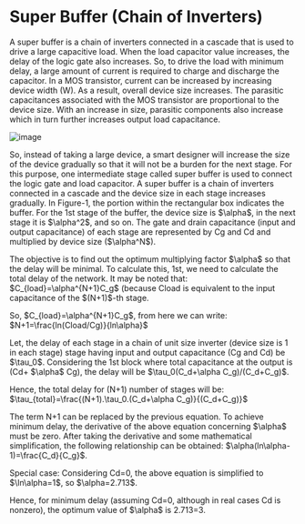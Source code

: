 # Super Buffer (Chain of Inverters)
A super buffer is a chain of inverters connected in a cascade that is used to drive a large capacitive load. When the load capacitor value increases, the delay of the logic gate also increases. So, to drive the load with minimum delay, a large amount of current is required to charge and discharge the capacitor. In a MOS transistor, current can be increased by increasing device width (W). As a result, overall device size increases. The parasitic capacitances associated with the MOS transistor are proportional to the device size. With an increase in size, parasitic components also increase which in turn further increases output load capacitance.</p>



![image](https://github.com/charlie2951/vlsi/assets/90516512/24e56f8c-24e2-4038-b17d-165fcaa162f1)

<p>So, instead of taking a large device, a smart designer will increase the size of the device gradually so that it will not be a burden for the next stage. For this purpose, one intermediate stage called super buffer is used to connect the logic gate and load capacitor. A super buffer is a chain of inverters connected in a cascade and the device size in each stage increases gradually. In Figure-1, the portion within the rectangular box indicates the buffer. For the 1st stage of the buffer, the device size is $\alpha$, in the next stage it is $\alpha^2$, and so on. The gate and drain capacitance (input and output capacitance) of each stage are represented by Cg and Cd and multiplied by device size ($\alpha^N$).</p>



<p>The objective is to find out the optimum multiplying factor $\alpha$ so that the delay will be minimal. To calculate this, 1st, we need to calculate the total delay of the network. It may be noted that: $C_{load}=\alpha^{N+1}C_g$ (because Cload is equivalent to the input capacitance of the $(N+1)$-th stage.</p>



<p>So, $C_{load}=\alpha^{N+1}C_g$, from here we can write: $N+1=\frac{ln(Cload/Cg)}{ln\alpha}$</p>



<p>Let, the delay of each stage in a chain of unit size inverter (device size is 1 in each stage) stage having input and output capacitance (Cg and Cd) be $\tau_0$. Considering the 1st block where total capacitance at the output is (Cd+ $\alpha$ Cg), the delay will be $\tau_0(C_d+\alpha C_g)/(C_d+C_g)$.</p>



<p>Hence, the total delay for (N+1) number of stages will be: $\tau_{total}=\frac{(N+1).\tau_0.(C_d+\alpha C_g)}{(C_d+C_g)}$</p>



<p>The term N+1 can be replaced by the previous equation. To achieve minimum delay, the derivative of the above equation concerning $\alpha$ must be zero. After taking the derivative and some mathematical simplification, the following relationship can be obtained: $\alpha(ln\alpha-1)=\frac{C_d}{C_g}$.</p>



<p>Special case: Considering Cd=0, the above equation is simplified to $\ln\alpha=1$, so $\alpha=2.713$.</p>



<p>Hence, for minimum delay (assuming Cd=0, although in real cases Cd is nonzero), the optimum value of $\alpha$ is 2.713=3.</p>
